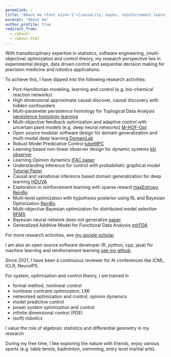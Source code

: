 ```yaml
---
permalink: /
title: "About me <font size='2'>[causality, bayes, reinforcement learning, optimization and control]<font>"
excerpt: "About me"
author_profile: true
redirect_from: 
  - /about/
  - /about.html
---
```


With transdisciplinary expertise in statistics, software engineering, (multi-objective) optimization and control theory, my research perspective lies in experimental design, data driven control and sequential decision making for precision medicine and robotics applications. 
  
To achieve this, I have dipped into the following research activities:

- Port-Hamiltonian modeling, learning and control (e.g. bio-chemical reaction networks)
- High dimensional approximate causal discover, causal discovery with hidden confounders
- Multi-parameter persistence homology for Toplogical Data Analysis [persistence homology learning](https://github.com/smilesun/multi_parameter_persistence_homology_path_learning)
- Multi-objective feedback optimization and adaptive control with uncertain plant models (e.g. deep neural networks) [M-HOF-Opt](https://arxiv.org/pdf/2403.13728.pdf)
- Open source modular software design for domain generalization and multi-modal deep learning [DomainLab](https://github.com/marrlab/DomainLab)
- Robust Model Predicative Control [tubeMPC](https://github.com/smilesun/tube_mpc)
- Learning based non-linear observer design for dynamic systems [kkl observer](https://arxiv.org/pdf/2210.01476.pdf)
- Learning Opinion dynamics [IFAC paper](https://people.kth.se/~kallej/papers/network_ifac23xing.pdf)
- Understanding inference for control with probabilistic graphical model [Tutorial Paper](https://ieeexplore.ieee.org/document/9003114)
- Causal and variational inference based domain generalization for deep learning [HDUVA](https://arxiv.org/pdf/2101.09436.pdf)
- Exploration in reinforcement learning with sparse reward [maxEntropy](http://proceedings.mlr.press/v97/zhao19d/zhao19d.pdf), [ReinBo](https://link.springer.com/chapter/10.1007/978-3-030-43823-4_7)
- Multi-level optimization with hypothesis posterior using RL and Bayesian Optimization [ReinBo](https://link.springer.com/chapter/10.1007/978-3-030-43823-4_7)
- Multi-objective Bayesian optimization for distributed model selection [RFMS](https://link.springer.com/chapter/10.1007/978-3-030-29516-5_48)
- Bayesian neural network does not generalize [paper](https://arxiv.org/pdf/1906.02972.pdf)
- Generalized Additive Model for Functional Data Analysis [mlrFDA](https://arxiv.org/pdf/1911.07511.pdf)

For more research activities, see [my google scholar](https://scholar.google.de/citations?user=FnWKUqYAAAAJ&hl=en).

I am also an open source software developer (R, python, cpp, java) for machine learning and reinforcement learning [see my github](https://github.com/smilesun).
 
Since 2021, I have been a continuous reviewer for AI conferences like ICML, ICLR, NeuroIPS.

For system, optimization and control theory, I am trained in 
  - formal method, nonlinear control
  - nonlinear contraint optimization, LMI
  - networked optimization and control, opinion dynamics
  - model predictive control
  - power system optimization and control
  - infinite dimensional control (PDE)
  - (soft) robotics
  
I value the role of algebraic statistics and differential geometry in my research 

During my free time, I like exploring the nature with friends, enjoy various sports (e.g. table tennis, badminton, swimming, entry level martial arts).
